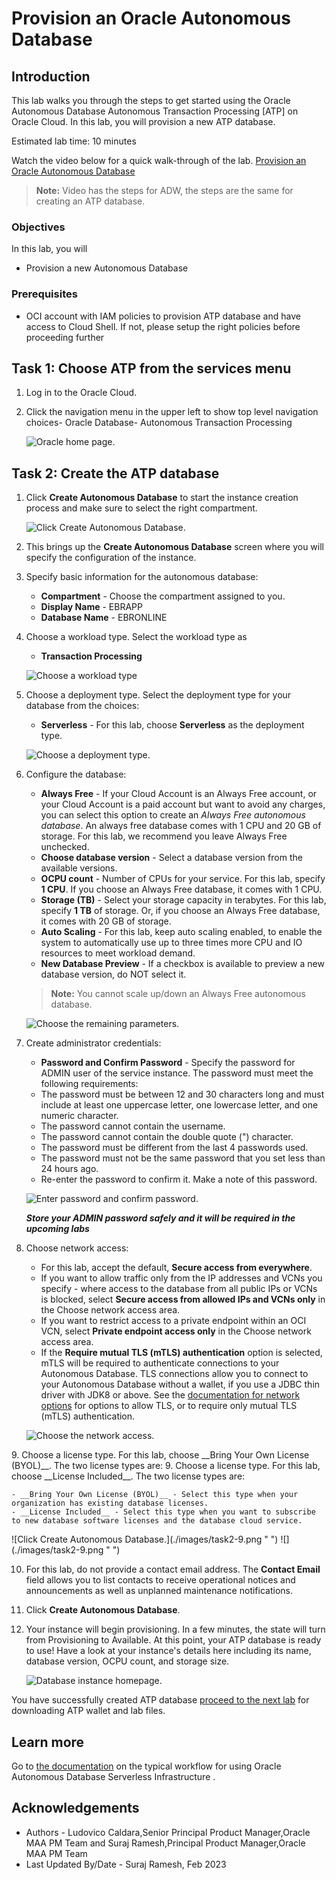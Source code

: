 # Provision an Oracle Autonomous Database

## Introduction 

This lab walks you through the steps to get started using the Oracle Autonomous Database Autonomous Transaction Processing [ATP] on Oracle Cloud. In this lab, you will provision a new ATP database.

Estimated lab time: 10 minutes

Watch the video below for a quick walk-through of the lab.
[Provision an Oracle Autonomous Database](videohub:1_94b12e31)
>**Note:** Video has the steps for ADW, the steps are the same for creating an ATP database.

### Objectives

In this lab, you will

- Provision a new Autonomous Database

### Prerequisites

- OCI account with IAM policies to provision ATP database and have access to Cloud Shell. If not, please setup the right policies before proceeding further

## Task 1: Choose ATP from the services menu

1. Log in to the Oracle Cloud.

2. Click the navigation menu in the upper left to show top level navigation choices- Oracle Database- Autonomous Transaction Processing

    ![Oracle home page.](./images/navigation-atp.png " ")

## Task 2: Create the ATP database

1. Click **Create Autonomous Database** to start the instance creation process and make sure to select the right compartment.

    ![Click Create Autonomous Database.](./images/task2-1.png " ")

2. This brings up the **Create Autonomous Database** screen where you will specify the configuration of the instance.

3. Specify basic information for the autonomous database:

    - **Compartment** - Choose the compartment assigned to you.
    - **Display Name** - EBRAPP
    - **Database Name** - EBRONLINE

4. Choose a workload type. Select the workload type as

    - **Transaction Processing**

    ![Choose a workload type](./images/atp-workload.png " ")

5. Choose a deployment type. Select the deployment type for your database from the choices:

    - **Serverless** - For this lab, choose **Serverless** as the deployment type.

    ![Choose a deployment type.](./images/atp-deployment.png " ")

6. Configure the database:

    - **Always Free** - If your Cloud Account is an Always Free account, or your Cloud Account is a paid account but want to avoid any charges, you can select this option to create an *Always Free autonomous database*. An always free database comes with 1 CPU and 20 GB of storage. For this lab, we recommend you leave Always Free unchecked.
    - **Choose database version** - Select a database version from the available versions.
    - **OCPU count** - Number of CPUs for your service. For this lab, specify **1 CPU**. If you choose an Always Free database, it comes with 1 CPU.
    - **Storage (TB)** - Select your storage capacity in terabytes. For this lab, specify **1 TB** of storage. Or, if you choose an Always Free database, it comes with 20 GB of storage.
    - **Auto Scaling** - For this lab, keep auto scaling enabled, to enable the system to automatically use up to three times more CPU and IO resources to meet workload demand.
    - **New Database Preview** - If a checkbox is available to preview a new database version, do NOT select it.

    > **Note:** You cannot scale up/down an Always Free autonomous database.

    ![Choose the remaining parameters.](./images/task2-6.png " ")

7. Create administrator credentials:

    - **Password and Confirm Password** - Specify the password for ADMIN user of the service instance. The password must meet the following requirements:
    - The password must be between 12 and 30 characters long and must include at least one uppercase letter, one lowercase letter, and one numeric character.
    - The password cannot contain the username.
    - The password cannot contain the double quote (") character.
    - The password must be different from the last 4 passwords used.
    - The password must not be the same password that you set less than 24 hours ago.
    - Re-enter the password to confirm it. Make a note of this password.

    ![Enter password and confirm password.](./images/task2-7.png " ")

    ***Store your ADMIN password safely and it will be required in the upcoming labs***

8. Choose network access:
    - For this lab, accept the default, **Secure access from everywhere**.
    - If you want to allow traffic only from the IP addresses and VCNs you specify - where access to the database from all public IPs or VCNs is blocked, select **Secure access from allowed IPs and VCNs only** in the Choose network access area.
    - If you want to restrict access to a private endpoint within an OCI VCN, select **Private endpoint access only** in the Choose network access area.
    - If the **Require mutual TLS (mTLS) authentication** option is selected, mTLS will be required to authenticate connections to your Autonomous Database. TLS connections allow you to connect to your Autonomous Database without a wallet, if you use a JDBC thin driver with JDK8 or above. See the [documentation for network options](https://docs.oracle.com/en/cloud/paas/autonomous-database/adbsa/support-tls-mtls-authentication.html#GUID-3F3F1FA4-DD7D-4211-A1D3-A74ED35C0AF5) for options to allow TLS, or to require only mutual TLS (mTLS) authentication.

    ![Choose the network access.](./images/task2-8.png " ")

<if type="livelabs">
9. Choose a license type. For this lab, choose __Bring Your Own License (BYOL)__. The two license types are:
</if>
<if type="freetier">
9. Choose a license type. For this lab, choose __License Included__. The two license types are:
</if>

    - __Bring Your Own License (BYOL)__ - Select this type when your organization has existing database licenses.
    - __License Included__ - Select this type when you want to subscribe to new database software licenses and the database cloud service.

<if type="livelabs">
    ![Click Create Autonomous Database.](./images/task2-9.png " ")
</if>
<if type="freetier">
    ![](./images/task2-9.png " ")
</if>

10. For this lab, do not provide a contact email address. The **Contact Email** field allows you to list contacts to receive operational notices and announcements as well as unplanned maintenance notifications.

11. Click **Create Autonomous Database**.

12. Your instance will begin provisioning. In a few minutes, the state will turn from Provisioning to Available. At this point, your ATP database is ready to use! Have a look at your instance's details here including its name, database version, OCPU count, and storage size.

    ![Database instance homepage.](./images/ebrdb-atp.png " ")

You have successfully created ATP database [proceed to the next lab](#next) for downloading ATP wallet and lab files.

## Learn more

Go to [the documentation](https://docs.oracle.com/en/cloud/paas/autonomous-data-warehouse-cloud/user/autonomous-workflow.html#GUID-5780368D-6D40-475C-8DEB-DBA14BA675C3) on the typical workflow for using Oracle Autonomous Database Serverless Infrastructure .

## Acknowledgements

- Authors - Ludovico Caldara,Senior Principal Product Manager,Oracle MAA PM Team and Suraj Ramesh,Principal Product Manager,Oracle MAA PM Team
- Last Updated By/Date - Suraj Ramesh, Feb 2023
